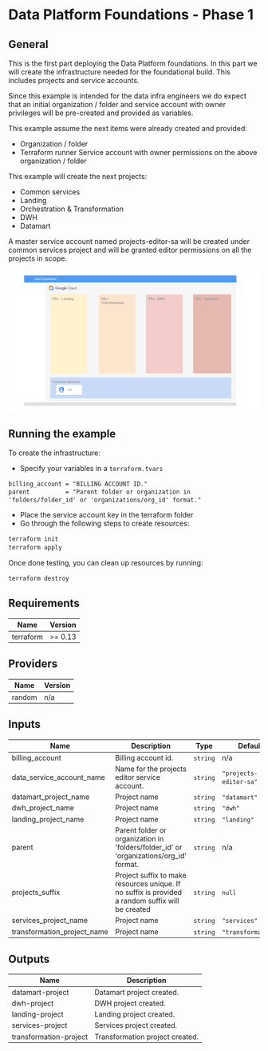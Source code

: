 # Data Platform Foundations - Phase 1

## General

This is the first part deploying the Data Platform foundations. In this part we will create the infrastructure needed for the foundational build. This includes projects and service accounts.

Since this example is intended for the data infra engineers we do expect that an initial organization / folder and service account with owner privileges will be pre-created and provided as variables.

This example assume the next items were already created and provided:

- Organization / folder
- Terraform runner Service account with owner permissions on the above organization / folder

This example will create the next projects:

- Common services
- Landing
- Orchestration & Transformation
- DWH
- Datamart

A master service account named projects-editor-sa will be created under common services project and will be granted editor permissions on all the projects in scope.

![Data Foundation -  Phase 1](../../img/Data_Foundation-phase1.png)

## Running the example

To create the infrastructure:

- Specify your variables in a `terraform.tvars`

```tfm
billing_account = "BILLING ACCOUNT ID."
parent          = "Parent folder or organization in 'folders/folder_id' or 'organizations/org_id' format."
```

- Place the service account key in the terraform folder
- Go through the following steps to create resources:

```bash
terraform init
terraform apply
```

Once done testing, you can clean up resources by running:

```bash
terraform destroy
```

<!-- BEGIN TFDOC -->
## Requirements

| Name | Version |
|------|---------|
| terraform | >= 0.13 |

## Providers

| Name | Version |
|------|---------|
| random | n/a |

## Inputs

| Name | Description | Type | Default | Required |
|------|-------------|------|---------|:--------:|
| billing\_account | Billing account id. | `string` | n/a | ✓ |
| data\_service\_account\_name | Name for the projects editor service account. | `string` | `"projects-editor-sa"` |  |
| datamart\_project\_name | Project name | `string` | `"datamart"` |  |
| dwh\_project\_name | Project name | `string` | `"dwh"` |  |
| landing\_project\_name | Project name | `string` | `"landing"` |  |
| parent | Parent folder or organization in 'folders/folder\_id' or 'organizations/org\_id' format. | `string` | n/a | ✓ |
| projects\_suffix | Project suffix to make resources unique. If no suffix is provided a random suffix will be created | `string` | `null` |  |
| services\_project\_name | Project name | `string` | `"services"` |  |
| transformation\_project\_name | Project name | `string` | `"transformation"` |  |

## Outputs

| Name | Description |
|------|-------------|
| datamart-project | Datamart project created. |
| dwh-project | DWH project created. |
| landing-project | Landing project created. |
| services-project | Services project created. |
| transformation-project | Transformation project created. |
<!-- END TFDOC -->
